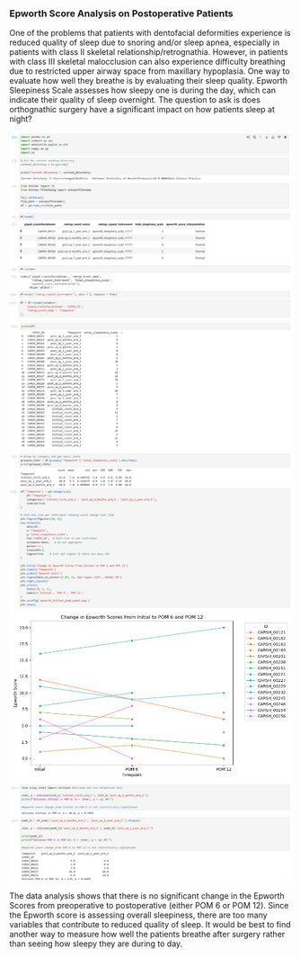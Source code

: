 ### Epworth Score Analysis on Postoperative Patients

One of the problems that patients with dentofacial deformities experience is reduced quality of sleep due to snoring and/or sleep apnea, especially in patients with
class II skeletal relationship/retrognathia. However, in patients with class III skeletal malocclusion can also experience difficulty breathing due to restricted
upper airway space from maxillary hypoplasia. One way to evaluate how well they breathe is by evaluating their sleep quality. Epworth Sleepiness Scale assesses 
how sleepy one is during the day, which can indicate their quality of sleep overnight. The question to ask is does orthognathic surgery have a significant impact
on how patients sleep at night?

<img src="imgs/epworth/epwort_1.PNG?raw=true"/>
<img src="imgs/epworth/epwort_2.PNG?raw=true"/>
<img src="imgs/epworth/epwort_3.PNG?raw=true"/>
<img src="imgs/epworth/epwort_4.PNG?raw=true"/>
<img src="imgs/epworth/epworth_initial_pom6_pom12.png?raw=true"/>
<img src="imgs/epworth/epwort_7.PNG?raw=true"/>

The data analysis shows that there is no significant change in the Epworth Scores from preoperative to postoperative (either POM 6 or POM 12). Since the Epworth score
is assessing overall sleepiness, there are too many variables that contribute to reduced quality of sleep. It would be best to find another way to measure how well
the patients breathe after surgery rather than seeing how sleepy they are during to day.
